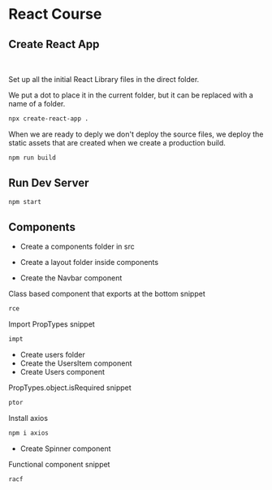 # React Course

## Create React App

<br>

Set up all the initial React Library files in the direct folder.

We put a dot to place it in the current folder, but it can be replaced with a name of a folder.

```zsh
npx create-react-app .
```

When we are ready to deply we don't deploy the source files, we deploy the static assets that are created when we create a production build.

```zsh
npm run build
```

## Run Dev Server

```zsh
npm start
```

## Components

- Create a components folder in src
- Create a layout folder inside components

- Create the Navbar component

Class based component that exports at the bottom snippet

```zsh
rce
```

Import PropTypes snippet

```zsh
impt
```

- Create users folder
- Create the UsersItem component
- Create Users component

PropTypes.object.isRequired snippet

```zsh
ptor
```

Install axios

```zsh
npm i axios
```

- Create Spinner component

Functional component snippet

```zsh
racf
```
